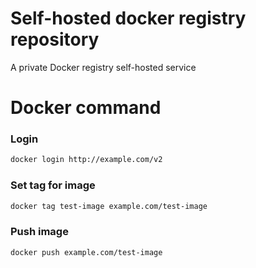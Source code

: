 # Self-hosted docker registry repository


A private Docker registry self-hosted service


# Docker command

### Login
```bash
docker login http://example.com/v2
```

### Set tag for image

```bash
docker tag test-image example.com/test-image
```

### Push image

```bash
docker push example.com/test-image
```